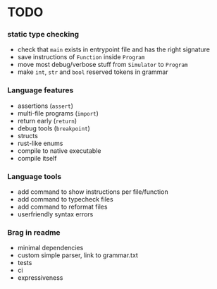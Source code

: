 # TODO

### static type checking
- check that `main` exists in entrypoint file and has the right signature
- save instructions of `Function` inside `Program`
- move most debug/verbose stuff from `Simulator` to `Program`
- make `int`, `str` and `bool` reserved tokens in grammar

### Language features
- assertions (`assert`)
- multi-file programs (`import`)
- return early (`return`)
- debug tools (`breakpoint`)
- structs
- rust-like enums
- compile to native executable
- compile itself

### Language tools
- add command to show instructions per file/function
- add command to typecheck files
- add command to reformat files
- userfriendly syntax errors

### Brag in readme
- minimal dependencies
- custom simple parser, link to grammar.txt
- tests
- ci
- expressiveness

